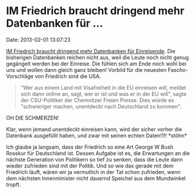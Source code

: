 IM Friedrich braucht dringend mehr Datenbanken für \...
=======================================================

Date: 2013-02-01 13:07:23

[IM Friedrich braucht dringend mehr Datenbanken für
Einreisende](http://www.zeit.de/politik/deutschland/2013-02/friedrich-eu-einreise-register).
Die bisherigen Datenbanken reichen nicht aus, weil die Leute noch nicht
genug gegängelt werden bei der Einreise. Die fühlen sich am Ende noch
wohl bei uns und wollen dann gleich ganz bleiben! Vorbild für die
neuesten Fascho-Vorschläge von Friedrich sind die USA.

> \"Wer aus einem Land mit Visafreiheit in die EU einreisen will, meldet
> sich dann online an, sagt, wer er ist und was er in der EU will\",
> sagte der CSU-Politiker der Chemnitzer Freien Presse. Dies würde es
> \"schwieriger machen, unentdeckt nach Deutschland zu kommen\".

OH DIE SCHMERZEN!

Klar, wenn jemand unentdeckt einreisen kann, wird der sicher vorher die
Datenbank ausgefüllt haben, und zwar mit seinen echten Daten!1!!
\*stöhn\*

Ich glaube ja langsam, dass der Friedrich so eine Art George W Bush
Rosskur für Deutschland ist. Dessen Aufgabe ist es, die Erwartungen an
die nächste Generation von Politikern so tief zu senken, dass die Leute
dann wieder zufrieden sind mit der Politik. Und so wie das gerade mit
dem Friedrich läuft, wären wir ja vermutlich in der Tat schon zufrieden,
wenn dem nächsten Innenminister nicht dauernd Speichel aus dem
Mundwinkel tropft.
